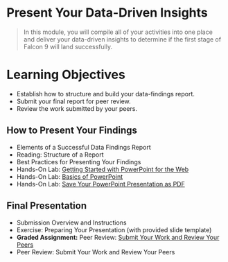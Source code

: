 # Present Your Data-Driven Insights
> In this module, you will compile all of your activities into one place and deliver your data-driven insights to determine if the first stage of Falcon 9 will land successfully.
# Learning Objectives
- Establish how to structure and build your data-findings report.
- Submit your final report for peer review.
- Review the work submitted by your peers.
## How to Present Your Findings
- Elements of a Successful Data Findings Report
- Reading: Structure of a Report
- Best Practices for Presenting Your Findings
- Hands-On Lab: [Getting Started with PowerPoint for the Web](https://github.com/KailaniBailey/IBM-Data-Science-Professional-Certificate/blob/main/10.%20Applied%20Data%20Science%20Capstone/Week%205%3A%20Present%20Your%20Data-Driven%20Insights/PowerPointLab.pdf)
- Hands-On Lab: [Basics of PowerPoint](https://github.com/KailaniBailey/IBM-Data-Science-Professional-Certificate/blob/main/10.%20Applied%20Data%20Science%20Capstone/Week%205%3A%20Present%20Your%20Data-Driven%20Insights/PowerPointLab.pdf)
- Hands-On Lab: [Save Your PowerPoint Presentation as PDF](https://github.com/KailaniBailey/IBM-Data-Science-Professional-Certificate/blob/main/10.%20Applied%20Data%20Science%20Capstone/Week%205%3A%20Present%20Your%20Data-Driven%20Insights/PowerPointLab.pdf)
## Final Presentation
- Submission Overview and Instructions
- Exercise: Preparing Your Presentation (with provided slide template)
- **Graded Assignment:** Peer Review: [Submit Your Work and Review Your Peers](https://github.com/KailaniBailey/IBM-Data-Science-Professional-Certificate/blob/main/10.%20Applied%20Data%20Science%20Capstone/Week%205%3A%20Present%20Your%20Data-Driven%20Insights/KailaniBailey-IBM-DS-CapstoneProject.pdf)
- Peer Review: Submit Your Work and Review Your Peers
